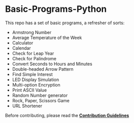 # Basic-Programs-Python

This repo has a set of basic programs, a refresher of sorts:

- Armstrong Number
- Average Temperature of the Week
- Calculator
- Calendar
- Check for Leap Year
- Check for Palindrome
- Convert Seconds to Hours and Minutes
- Double-headed Arrow Pattern
- Find Simple Interest
- LED Display Simulation
- Multi-option Encryption
- Print ASCII Value
- Random Number generator
- Rock, Paper, Scissors Game
- URL Shortener

Before contributing, please read the [**Contribution Guidelines**](./CONTRIBUTING.md)
